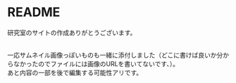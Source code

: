 # README

研究室のサイトの作成ありがとうございます。<br><br>

一応サムネイル画像っぽいものも一緒に添付しました（どこに書けば良いか分からなかったのでファイルには画像のURLを書いてないです、）。<br>
あと内容の一部を後で編集する可能性アリです。
